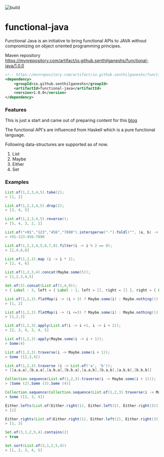 ![build](https://travis-ci.org/senthilganeshs/functional-java.svg?branch=master)
# functional-java

Functional Java is an initiative to bring functional APIs to JAVA without compromizing on object oriented programming principes.

Maven repository
https://mvnrepository.com/artifact/io.github.senthilganeshs/functional-java/1.0.0
```xml
<!-- https://mvnrepository.com/artifact/io.github.senthilganeshs/functional-java -->
<dependency>
    <groupId>io.github.senthilganeshs</groupId>
    <artifactId>functional-java</artifactId>
    <version>1.0.0</version>
</dependency>
```


### Features
This is just a start and came out of preparing content for this [blog](https://senthilganesh.hashnode.dev/functional-data-structures-in-java-ck2o2v8ep003lkjs1by0qpsm5)

The functional API's are influenced from Haskell which is a pure functional language.

Following data-structures are supported as of now.
1. List
2. Maybe
3. Either
4. Set

### Examples

```java
List.of(1,2,3,4,5).take(2);
> [1, 2]

List.of(1,2,3,4,5).drop(2);
> [3, 4, 5]

List.of(1,2,3,4,5).reverse();
> [5, 4, 3, 2, 1]

List.of("+91","123","456","7890").intersperse("-").foldl("", (a, b) -> a + b);
> +91-123-456-7890

List.of(1,2,3,4,5,6,7,8).filter(i -> i % 2 == 0);
> [2,4,6,8]

List.of(1,2,3).map (i -> i * 2);
> [2, 4, 6]

List.of(1,2,3,4).concat(Maybe.some(5));
> [1,2,3,4,5]

Set.of(3).concat(List.of(1,4,9));
> { Label : 3, left = { Label : 1, left = [], right = [] }, right = { Label : 4, left = [], right = { Label : 9, left = [], right = [] } } }

List.of(1,2,3).flatMap(i -> (i < 3) ? Maybe.some(i) : Maybe.nothing());
> [1, 2]

List.of(1,2,3).flatMap(i -> (i <=3) ? Maybe.some(i) : Maybe.nothing());
> [1,2,3]

List.of(1,2,3).apply(List.of(i -> i +1, i -> i + 2));
> [2, 3, 4, 3, 4, 5]

List.of(1,2,3).apply(Maybe.some(i -> i + 1));
> Some(4)

List.of(1,2,3).traverse(i -> Maybe.some(i + 1));
> Some ([2,3,4])

List.of(1,2,3).traverse (i -> List.of('a', 'b'));
> [[a,a,a],[b,a,a],[a,b,a],[b,b,a],[a,a,b],[b,a,b],[a,b,b],[b,b,b]]

Collection.sequence(List.of(1,2,3).traverse(i -> Maybe.some(i + 1)));
> [Some (2),Some (3),Some (4)]

Collection.sequence(Collection.sequence(List.of(1,2,3).traverse(i -> Maybe.some(i + 1))));
> Some ([2, 3, 4])

Either.lefts(List.of(Either.right(1), Either.left(2), Either.right(3)))
> [2]

Either.rights(List.of(Either.right(1), Either.left(2), Either.right(3)))
> [1, 3]

Set.of(3,1,2,5,4).contains(2)
> true

Set.sort(List.of(3,1,2,5,4))
> [1, 2, 3, 4, 5]

```
